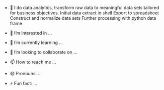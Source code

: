 - 👋 I do data analytics, transform raw data to meaningful data sets tailored for business objectives.
  Initial data extract in shell
  Export to spreadsheet
  Construct and normalize data sets
  Further processing with python data frame
  
- 👀 I’m interested in ...
- 🌱 I’m currently learning ...
- 💞️ I’m looking to collaborate on ...
- 📫 How to reach me ...
- 😄 Pronouns: ...
- ⚡ Fun fact: ...

<!---
Archivictor/Archivictor is a ✨ special ✨ repository because its `README.md` (this file) appears on your GitHub profile.
You can click the Preview link to take a look at your changes.
--->
